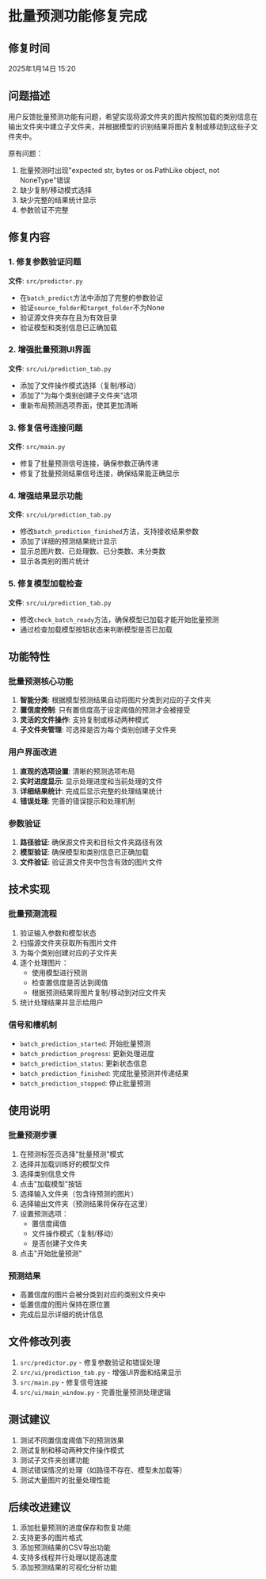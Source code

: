 # 批量预测功能修复完成

## 修复时间
2025年1月14日 15:20

## 问题描述
用户反馈批量预测功能有问题，希望实现将源文件夹的图片按照加载的类别信息在输出文件夹中建立子文件夹，并根据模型的识别结果将图片复制或移动到这些子文件夹中。

原有问题：
1. 批量预测时出现"expected str, bytes or os.PathLike object, not NoneType"错误
2. 缺少复制/移动模式选择
3. 缺少完整的结果统计显示
4. 参数验证不完整

## 修复内容

### 1. 修复参数验证问题
**文件**: `src/predictor.py`
- 在`batch_predict`方法中添加了完整的参数验证
- 验证`source_folder`和`target_folder`不为None
- 验证源文件夹存在且为有效目录
- 验证模型和类别信息已正确加载

### 2. 增强批量预测UI界面
**文件**: `src/ui/prediction_tab.py`
- 添加了文件操作模式选择（复制/移动）
- 添加了"为每个类别创建子文件夹"选项
- 重新布局预测选项界面，使其更加清晰

### 3. 修复信号连接问题
**文件**: `src/main.py`
- 修复了批量预测信号连接，确保参数正确传递
- 修复了批量预测结果信号连接，确保结果能正确显示

### 4. 增强结果显示功能
**文件**: `src/ui/prediction_tab.py`
- 修改`batch_prediction_finished`方法，支持接收结果参数
- 添加了详细的预测结果统计显示
- 显示总图片数、已处理数、已分类数、未分类数
- 显示各类别的图片统计

### 5. 修复模型加载检查
**文件**: `src/ui/prediction_tab.py`
- 修改`check_batch_ready`方法，确保模型已加载才能开始批量预测
- 通过检查加载模型按钮状态来判断模型是否已加载

## 功能特性

### 批量预测核心功能
1. **智能分类**: 根据模型预测结果自动将图片分类到对应的子文件夹
2. **置信度控制**: 只有置信度高于设定阈值的预测才会被接受
3. **灵活的文件操作**: 支持复制或移动两种模式
4. **子文件夹管理**: 可选择是否为每个类别创建子文件夹

### 用户界面改进
1. **直观的选项设置**: 清晰的预测选项布局
2. **实时进度显示**: 显示处理进度和当前处理的文件
3. **详细结果统计**: 完成后显示完整的处理结果统计
4. **错误处理**: 完善的错误提示和处理机制

### 参数验证
1. **路径验证**: 确保源文件夹和目标文件夹路径有效
2. **模型验证**: 确保模型和类别信息已正确加载
3. **文件验证**: 验证源文件夹中包含有效的图片文件

## 技术实现

### 批量预测流程
1. 验证输入参数和模型状态
2. 扫描源文件夹获取所有图片文件
3. 为每个类别创建对应的子文件夹
4. 逐个处理图片：
   - 使用模型进行预测
   - 检查置信度是否达到阈值
   - 根据预测结果将图片复制/移动到对应文件夹
5. 统计处理结果并显示给用户

### 信号和槽机制
- `batch_prediction_started`: 开始批量预测
- `batch_prediction_progress`: 更新处理进度
- `batch_prediction_status`: 更新状态信息
- `batch_prediction_finished`: 完成批量预测并传递结果
- `batch_prediction_stopped`: 停止批量预测

## 使用说明

### 批量预测步骤
1. 在预测标签页选择"批量预测"模式
2. 选择并加载训练好的模型文件
3. 选择类别信息文件
4. 点击"加载模型"按钮
5. 选择输入文件夹（包含待预测的图片）
6. 选择输出文件夹（预测结果将保存在这里）
7. 设置预测选项：
   - 置信度阈值
   - 文件操作模式（复制/移动）
   - 是否创建子文件夹
8. 点击"开始批量预测"

### 预测结果
- 高置信度的图片会被分类到对应的类别文件夹中
- 低置信度的图片保持在原位置
- 完成后显示详细的统计信息

## 文件修改列表
1. `src/predictor.py` - 修复参数验证和错误处理
2. `src/ui/prediction_tab.py` - 增强UI界面和结果显示
3. `src/main.py` - 修复信号连接
4. `src/ui/main_window.py` - 完善批量预测处理逻辑

## 测试建议
1. 测试不同置信度阈值下的预测效果
2. 测试复制和移动两种文件操作模式
3. 测试子文件夹创建功能
4. 测试错误情况的处理（如路径不存在、模型未加载等）
5. 测试大量图片的批量处理性能

## 后续改进建议
1. 添加批量预测的进度保存和恢复功能
2. 支持更多的图片格式
3. 添加预测结果的CSV导出功能
4. 支持多线程并行处理以提高速度
5. 添加预测结果的可视化分析功能 
